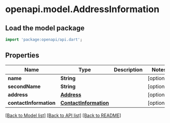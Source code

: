 # openapi.model.AddressInformation

## Load the model package
```dart
import 'package:openapi/api.dart';
```

## Properties
Name | Type | Description | Notes
------------ | ------------- | ------------- | -------------
**name** | **String** |  | [optional] 
**secondName** | **String** |  | [optional] 
**address** | [**Address**](Address.md) |  | [optional] 
**contactInformation** | [**ContactInformation**](ContactInformation.md) |  | [optional] 

[[Back to Model list]](../README.md#documentation-for-models) [[Back to API list]](../README.md#documentation-for-api-endpoints) [[Back to README]](../README.md)


